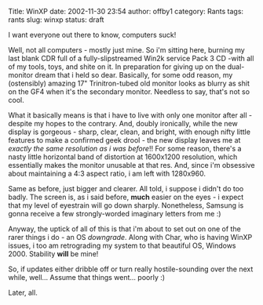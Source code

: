 Title: WinXP
date: 2002-11-30 23:54
author: offby1
category: Rants
tags: rants
slug: winxp
status: draft

I want everyone out there to know, computers suck!

Well, not all computers - mostly just mine. So i'm sitting here, burning my last blank CDR full of a fully-slipstreamed Win2k service Pack 3 CD -with all of my tools, toys, and shite on it. In preparation for giving up on the dual-monitor dream that i held so dear. Basically, for some odd reason, my (ostensibly) amazing 17" Trinitron-tubed old monitor looks as blurry as shit on the GF4 when it's the secondary monitor. Needless to say, that's not so cool.

What it basically means is that i have to live with only one monitor after all - despite my hopes to the contrary. And, doubly ironically, while the new display is gorgeous - sharp, clear, clean, and bright, with enough nifty little features to make a confirmed geek drool - the new display leaves me at *exactly the same resolution as i was before*!! For some reason, there's a nasty little horizontal band of distortion at 1600x1200 resolution, which essentially makes the monitor unusable at that res. And, since i'm obsessive about maintaining a 4:3 aspect ratio, i am left with 1280x960.

Same as before, just bigger and clearer. All told, i suppose i didn't do too badly. The screen is, as i said before, **much** easier on the eyes - i expect that my level of eyestrain will go down sharply. Nonetheless, Samsung is gonna receive a few strongly-worded imaginary letters from me :)

Anyway, the uptick of all of this is that i'm about to set out on one of the rarer things i do - an OS *downgrade*. Along with Char, who is having WinXP issues, i too am retrograding my system to that beautiful OS, Windows 2000. Stability **will** be mine!

So, if updates either dribble off or turn really hostile-sounding over the next while, well\... Assume that things went\... poorly :)

Later, all.
